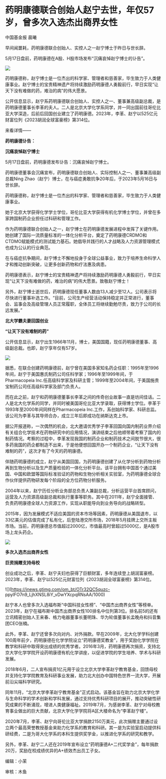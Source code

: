 # 药明康德联合创始人赵宁去世，年仅57岁，曾多次入选杰出商界女性

中国基金报 晨曦

早间闻噩耗，药明康德联合创始人、实控人之一赵宁博士于昨日与世长辞。

5月17日盘前，药明康德在A股、H股市场发布“沉痛哀悼赵宁博士的讣告”。

![](https://inews.gtimg.com/om_bt/OjxBQRaDImDDNa-85Sb_R3QV99QGwqkHrgQFhAFytbMlUAA/1000)

药明康德称，赵宁博士是一位杰出的科学家、管理者和慈善家，毕生致力于人类健康事业。赵宁博士的宝贵精神遗产将持续激励药明康德人勇毅前行，早日实现“让天下没有难做的药，难治的病”的伟大愿景。

公开信息显示，赵宁系药明康德联合创始人、实控人之一、董事兼高级副总裁，是药明康德董事长李革的夫人。二人是北京大学化学系同学，并一同出国前往哥伦比亚大学深造，后前后回国创业建立了药明康德。2023年，李革、赵宁以525亿元财富位列《2023胡润全球富豪榜》第314位。

来看详情——

**药明康德讣告：**

**沉痛哀悼赵宁博士**

5月17日盘前，药明康德发布讣告：沉痛哀悼赵宁博士。

药明康德董事会沉痛宣布，药明康德联合创始人、实际控制人之一、董事兼高级副总裁Ning
Zhao（赵宁）博士，在与癌症勇敢抗争20年后，于2023年5月16日与世长辞。

药明康德称，赵宁博士是一位杰出的科学家、管理者和慈善家，毕生致力于人类健康事业。

她于北京大学获得化学学士学位，哥伦比亚大学获得有机化学博士学位，并曾在多家跨国制药企业担任过科研和管理工作。

作为药明康德联合创始人之一，赵宁博士在药明康德发展进程中发挥了关键作用。她创建了国际一流质量标准的一体化分析平台，奠定了药明康德CRDMO和CTDMO赋能模式的测试能力基石。她倡导并践行的人才战略及人力资源管理模式也成为公认的行业典范。

在与癌症抗争期间，赵宁博士不懈地投身于全球公益事业，致力于培养生命科学人才和推动创新突破，让更多创新药物和疗法惠及病患。

药明康德表示，赵宁博士的宝贵精神遗产将持续激励药明康德人勇毅前行，早日实现“让天下没有难做的药，难治的病”的伟大愿景。致敬赵宁博士！

另外，赵宁博士逝世后，药明康德现任董事人数由13人减少至12人。公司表示将尽快进行董事补选工作。“目前，公司生产经营活动保持稳定并正常进行，董事会、监事会及高级管理人员正常履职，全体员工将继续勤勉尽责，致力于公司的长远发展。”

**北大学霸夫妻回国创业**

**“让天下没有难制的药”**

公开信息显示，赵宁出生1966年11月，博士，美国国籍，现任药明康德董事、高级副总裁。也即，赵宁享年仅有57岁。

![](https://inews.gtimg.com/om_bt/OWLmUZldRWFHF7Gjv3_j1Nbpcf6ocvk9sqiLRAjxJwLeoAA/1000)

据悉，在联合创建药明康德前，赵宁曾在美国多家知名药企任职：1995年至1996年间，赵宁于美国惠氏制药公司任科学家；1996年至1999年间，于Pharmacopeia
Inc.任高级科学家及科研主管；1999年至2004年间，于美国施贵宝制药公司任高级科学家及部门负责人。

而在此之前，赵宁和药明康德董事长李革之间的传奇创业故事一直是坊间佳话。二人是北大化学系的同学，并同时被美国哥伦比亚大学录取，获得博士学位。李革于1993年至2000年间同样在Pharmacopeia
Inc.工作，系创始科学家、科研总监。该公司为李革与其导师合办，成立三年后即成功在纳斯达克上市。

据公开报道称，一次偶然的机会，北大邀请优秀学子李革回国向国内制药业界介绍有关组合化学技术在药物研究中的应用情况，演讲结束之后他顺带着考察了国内的制药情况。考察的过程中，李革发现我国的制药企业和制药技术之间脱节很大，很多药我国的药企都制造不出来，于是他便想回国开办一个制药企业，“让天下没有难制的药”，这次才有了今天的药明康德。

伴随药明康德的成立，赵宁从美国回国，为药明康德创建了从化学分析到药物分析再到生物分析以及生产质量检验的一体化分析平台。该平台拥有中国首个通过美国、中国和欧盟等国际标准验证的药物和生物分析相关实验室，为药明康德全球合作伙伴提供药物研发每个阶段的全方位药物分析服务。

2004年以来，赵宁历任分析业务部总负责人兼副总裁，分析运营平台首席顾问，运营及人力资源高级副总裁和执行董事等职务。其中在2011年，赵宁全面接管、负责药明康德全球人力资源工作，实现从职能导向到业务导向的战略转型。

2015年，因为发展模式不适应美国的资本市场等因素，药明康德从美国退市，以33亿美元的估值完成了私有化，后登陆港交所市场，2018年5月挂牌上交所主板市场。当前，药明康德总市值超过2000亿，市值最高时曾超过5000亿，是A股市场上龙头药企。

![](https://inews.gtimg.com/om_bt/O1vPsV191w495VyCiz3zDRbtsvNLp8-YcaYwlqBjpVNYIAA/1000)

**多次入选杰出商界女性**

**巨资捐赠支持母校**

创业成功之后，李革、赵宁夫妇也获得了巨额财富，多年连续登上胡润富豪榜。2023年，李革、赵宁以525亿元财富位列《2023胡润全球富豪榜》第314位。

![](https://inews.gtimg.com/om_bt/OTr32QC5quzc-
ppylFO7n9_LjhXNSL8iY_vDwYXcpqRNsAA/1000)

赵宁本人也曾多次入选福布斯“中国科技女性榜”、“中国杰出商界女性”等榜单。2023年，赵宁在福布斯中国杰出商界女性100排名中位列第3位。排名前5的还有立讯精密创始人王来春、格力电器董事长董明珠、华为轮值董事长孟晚舟和抖音集团CEO张楠。

此外，李革、赵宁还曾多次向对内、对外捐款。早在2009年，北大化学学科创建100周年前夕，药明康德在化学学院设立“药明康德奖教金”，用于奖励化学学院在教学和科研中取得突出成绩的优秀学者。2016年3月，药明康德再次捐资，支持北京大学化学学院开设药明康德有机化学讲座，以促进学院的学生培养、学术与科研发展。

2018年6月，二人宣布捐资1亿元用于设立北京大学李革赵宁教育基金，回馈母校并支持化学学院教育及科研事业发展，助力北大创办中国特色世界一流大学，开展前沿尖端科学研究。

同年11月，“北京大学李革赵宁教育基金”正式启动。该基金旨在助力北京大学化学与生命科学的学术创新和学科发展，通过支持优秀科研项目的展开，推动突破性研究成果的不断涌现，增进人类健康福祉。2019年7月，为感谢李革、赵宁对母校教育事业做出的巨大贡献，北京大学化学学院将A区大楼命名为“李革赵宁楼”。

2020年7月，李革、赵宁向哥伦比亚大学捐款2150万美元，此次捐赠主要通过设立两个最高荣誉教授基金来助力化学系的教育和科研。其一是为实验室启动提供科研经费，二是为哥大化学系的本科生提供奖学金，以推进化学系的研究和教学。

另外，李革、赵宁二人还在2019年宣布设立“药明康德A+二代奖学金”，每年捐款20万，奖励在校成绩优异的A+绩效杰出员工子女。

编辑：小茉

审核：木鱼

